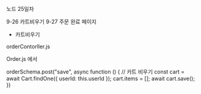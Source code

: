 노드 25일차

9-26 카트비우기
9-27 주문 완료 페이지

- 카트비우기

orderContorller.js

Order.js 에서

orderSchema.post("save", async function () {
// 카트 비우기
const cart = await Cart.findOne({ userId: this.userId });
cart.items = [];
await cart.save();
})
